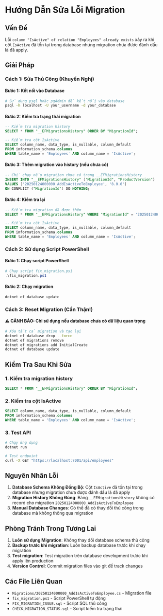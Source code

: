 # Hướng Dẫn Sửa Lỗi Migration

## Vấn Đề
Lỗi `column "IsActive" of relation "Employees" already exists` xảy ra khi cột `IsActive` đã tồn tại trong database nhưng migration chưa được đánh dấu là đã apply.

## Giải Pháp

### Cách 1: Sửa Thủ Công (Khuyến Nghị)

#### Bước 1: Kết nối vào Database
```bash
# Sử dụng psql hoặc pgAdmin để kết nối vào database
psql -h localhost -U your_username -d your_database
```

#### Bước 2: Kiểm tra trạng thái migration
```sql
-- Kiểm tra migration history
SELECT * FROM "__EFMigrationsHistory" ORDER BY "MigrationId";

-- Kiểm tra cột IsActive
SELECT column_name, data_type, is_nullable, column_default 
FROM information_schema.columns 
WHERE table_name = 'Employees' AND column_name = 'IsActive';
```

#### Bước 3: Thêm migration vào history (nếu chưa có)
```sql
-- Chỉ chạy nếu migration chưa có trong __EFMigrationsHistory
INSERT INTO "__EFMigrationsHistory" ("MigrationId", "ProductVersion") 
VALUES ('20250124000000_AddIsActiveToEmployee', '8.0.0')
ON CONFLICT ("MigrationId") DO NOTHING;
```

#### Bước 4: Kiểm tra lại
```sql
-- Kiểm tra migration đã được thêm
SELECT * FROM "__EFMigrationsHistory" WHERE "MigrationId" = '20250124000000_AddIsActiveToEmployee';

-- Kiểm tra cột IsActive
SELECT column_name, data_type, is_nullable, column_default 
FROM information_schema.columns 
WHERE table_name = 'Employees' AND column_name = 'IsActive';
```

### Cách 2: Sử dụng Script PowerShell

#### Bước 1: Chạy script PowerShell
```powershell
# Chạy script fix_migration.ps1
.\fix_migration.ps1
```

#### Bước 2: Chạy migration
```bash
dotnet ef database update
```

### Cách 3: Reset Migration (Cẩn Thận!)

#### ⚠️ CẢNH BÁO: Chỉ sử dụng nếu database chưa có dữ liệu quan trọng

```bash
# Xóa tất cả migration và tạo lại
dotnet ef database drop --force
dotnet ef migrations remove
dotnet ef migrations add InitialCreate
dotnet ef database update
```

## Kiểm Tra Sau Khi Sửa

### 1. Kiểm tra migration history
```sql
SELECT * FROM "__EFMigrationsHistory" ORDER BY "MigrationId";
```

### 2. Kiểm tra cột IsActive
```sql
SELECT column_name, data_type, is_nullable, column_default 
FROM information_schema.columns 
WHERE table_name = 'Employees' AND column_name = 'IsActive';
```

### 3. Test API
```bash
# Chạy ứng dụng
dotnet run

# Test endpoint
curl -X GET "https://localhost:7001/api/employees"
```

## Nguyên Nhân Lỗi

1. **Database Schema Không Đồng Bộ**: Cột `IsActive` đã tồn tại trong database nhưng migration chưa được đánh dấu là đã apply
2. **Migration History Không Đúng**: Bảng `__EFMigrationsHistory` không có record cho migration `20250124000000_AddIsActiveToEmployee`
3. **Manual Database Changes**: Có thể đã có thay đổi thủ công trong database mà không thông qua migration

## Phòng Tránh Trong Tương Lai

1. **Luôn sử dụng Migration**: Không thay đổi database schema thủ công
2. **Backup trước khi migration**: Luôn backup database trước khi chạy migration
3. **Test migration**: Test migration trên database development trước khi apply lên production
4. **Version Control**: Commit migration files vào git để track changes

## Các File Liên Quan

- `Migrations/20250124000000_AddIsActiveToEmployee.cs` - Migration file
- `fix_migration.ps1` - Script PowerShell tự động
- `FIX_MIGRATION_ISSUE.sql` - Script SQL thủ công
- `CHECK_MIGRATION_STATUS.sql` - Script kiểm tra trạng thái